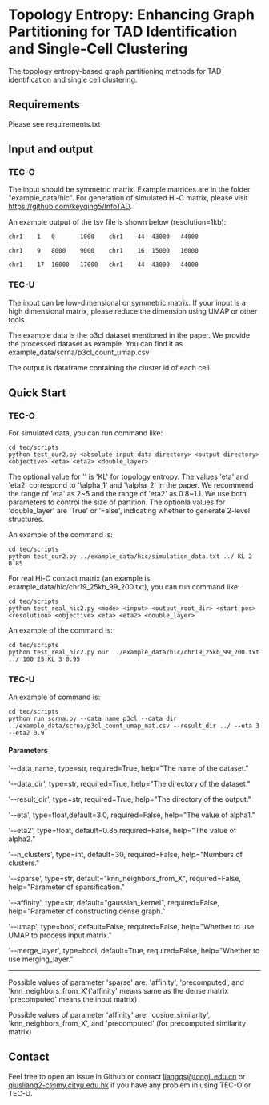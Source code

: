 # Topology Entropy: Enhancing Graph Partitioning for TAD Identification and Single-Cell Clustering

The topology entropy-based graph partitioning methods 
for TAD identification and single cell clustering. 
## Requirements
Please see requirements.txt

## Input and output

### TEC-O
The input should be symmetric matrix. Example matrices are in the folder "example_data/hic".
For generation of simulated Hi-C matrix, please visit https://github.com/keyqing5/InfoTAD.

An example output of the tsv file is shown below (resolution=1kb):
```
chr1	1	0       1000	chr1	44	43000	44000

chr1	9	8000	9000	chr1	16	15000	16000

chr1	17	16000	17000	chr1	44	43000	44000
```

### TEC-U
The input can be low-dimensional or symmetric matrix. If your input is a high dimensional matrix,
please reduce the dimension using UMAP or other tools.

The example data is the p3cl dataset mentioned in the paper. 
We provide the processed dataset as example. 
You can find it as example_data/scrna/p3cl_count_umap.csv

The output is dataframe containing the cluster id of each cell.

## Quick Start

### TEC-O


For simulated data, you can run command like:
```
cd tec/scripts
python test_our2.py <absolute input data directory> <output directory> <objective> <eta> <eta2> <double_layer>
```
The optional value for '<objective>' is 'KL' for topology entropy.
The values 'eta' and 'eta2' correspond to '\alpha_1' and '\alpha_2' in the paper.
We recommend the range of 'eta' as 2~5 and the range of 'eta2' as 0.8~1.1.
We use both parameters to control the size of partition.
The optionla values for 'double_layer' are 'True' or 'False', indicating whether
to generate 2-level structures.

An example of the command is:
```
cd tec/scripts
python test_our2.py ../example_data/hic/simulation_data.txt ../ KL 2 0.85
```

For real Hi-C contact matrix (an example is example_data/hic/chr19_25kb_99_200.txt),
you can run command like:
```
cd tec/scripts
python test_real_hic2.py <mode> <input> <output_root_dir> <start pos> <resolution> <objective> <eta> <eta2> <double_layer>
```

An example of the command is:
```
cd tec/scripts
python test_real_hic2.py our ../example_data/hic/chr19_25kb_99_200.txt ../ 100 25 KL 3 0.95
```



### TEC-U


An example of command is:
```
cd tec/scripts
python run_scrna.py --data_name p3cl --data_dir ../example_data/scrna/p3cl_count_umap_mat.csv --result_dir ../ --eta 3 --eta2 0.9
```

#### Parameters
'--data_name', type=str, required=True, help="The name of the dataset."

'--data_dir', type=str, required=True, help="The directory of the dataset."

'--result_dir', type=str, required=True, help="The directory of the output."

'--eta', type=float,default=3.0, required=False, help="The value of alpha1."

'--eta2', type=float, default=0.85,required=False, help="The value of alpha2."

'--n_clusters', type=int, default=30, required=False, help="Numbers of clusters."

'--sparse', type=str, default="knn_neighbors_from_X", required=False, help="Parameter of sparsification."

'--affinity', type=str, default="gaussian_kernel", required=False, help="Parameter of constructing dense graph."

'--umap', type=bool, default=False, required=False,
                        help="Whether to use UMAP to process input matrix."

'--merge_layer', type=bool, default=True, required=False,
                        help="Whether to use merging_layer."

***
Possible values of parameter 'sparse' are: 
'affinity', 'precomputed', and 'knn_neighbors_from_X'('affinity' means same as the dense matrix
'precomputed' means the input matrix)

Possible values of parameter 'affinity' are: 'cosine_similarity', 
'knn_neighbors_from_X', and 'precomputed' 
(for precomputed similarity matrix)

## Contact

Feel free to open an issue in Github or contact liangqs@tongji.edu.cn or qiusliang2-c@my.cityu.edu.hk if you have any problem in using TEC-O or TEC-U.

 
